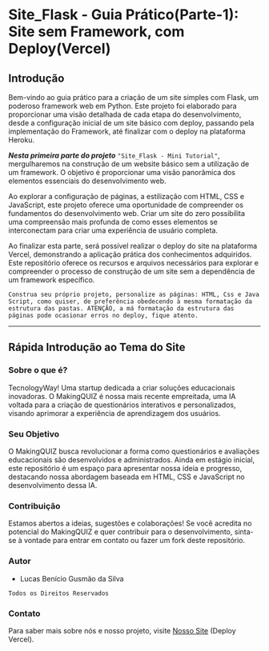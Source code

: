 # Site_Flask - Guia Prático(Parte-1): Site sem Framework, com Deploy(Vercel)

## Introdução

Bem-vindo ao guia prático para a criação de um site simples com Flask, um poderoso framework web em Python. Este projeto foi elaborado para proporcionar uma visão detalhada de cada etapa do desenvolvimento, desde a configuração inicial de um site básico com deploy, passando pela implementação do Framework, até finalizar com o deploy na plataforma Heroku.

***Nesta primeira parte do projeto*** ``"Site_Flask - Mini Tutorial"``, mergulharemos na construção de um website básico sem a utilização de um framework. O objetivo é proporcionar uma visão panorâmica dos elementos essenciais do desenvolvimento web.

Ao explorar a configuração de páginas, a estilização com HTML, CSS e JavaScript, este projeto oferece uma oportunidade de compreender os fundamentos do desenvolvimento web. Criar um site do zero possibilita uma compreensão mais profunda de como esses elementos se interconectam para criar uma experiência de usuário completa.

Ao finalizar esta parte, será possível realizar o deploy do site na plataforma Vercel, demonstrando a aplicação prática dos conhecimentos adquiridos. Este repositório oferece os recursos e arquivos necessários para explorar e compreender o processo de construção de um site sem a dependência de um framework específico.

``Construa seu próprio projeto, personalize as páginas: HTML, Css e Java Script, como quiser, de preferência obedecendo à mesma formatação da estrutura das pastas. ATENÇÃO, a má formatação da estrutura das páginas pode ocasionar erros no deploy, fique atento.``

---

## Rápida Introdução ao Tema do Site

### Sobre o que é?
TecnologyWay! Uma startup dedicada a criar soluções educacionais inovadoras. O MakingQUIZ é nossa mais recente empreitada, uma IA voltada para a criação de questionários interativos e personalizados, visando aprimorar a experiência de aprendizagem dos usuários.

### Seu Objetivo
O MakingQUIZ busca revolucionar a forma como questionários e avaliações educacionais são desenvolvidos e administrados. Ainda em estágio inicial, este repositório é um espaço para apresentar nossa ideia e progresso, destacando nossa abordagem baseada em HTML, CSS e JavaScript no desenvolvimento dessa IA.

### Contribuição
Estamos abertos a ideias, sugestões e colaborações! Se você acredita no potencial do MakingQUIZ e quer contribuir para o desenvolvimento, sinta-se à vontade para entrar em contato ou fazer um fork deste repositório.

### Autor
- Lucas Benício Gusmão da Silva

``Todos os Direitos Reservados``

### Contato
Para saber mais sobre nós e nosso projeto, visite [Nosso Site](https://tecnology-way.vercel.app) (Deploy Vercel).
